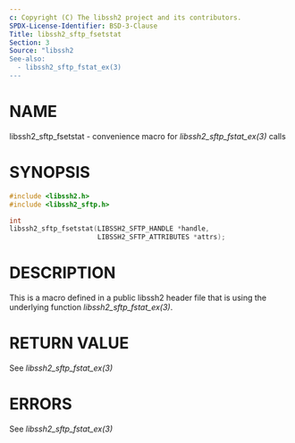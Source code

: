 ```yaml
---
c: Copyright (C) The libssh2 project and its contributors.
SPDX-License-Identifier: BSD-3-Clause
Title: libssh2_sftp_fsetstat
Section: 3
Source: "libssh2
See-also:
  - libssh2_sftp_fstat_ex(3)
---
```


# NAME

libssh2_sftp_fsetstat - convenience macro for *libssh2_sftp_fstat_ex(3)* calls

# SYNOPSIS

~~~c
#include <libssh2.h>
#include <libssh2_sftp.h>

int
libssh2_sftp_fsetstat(LIBSSH2_SFTP_HANDLE *handle,
                      LIBSSH2_SFTP_ATTRIBUTES *attrs);
~~~

# DESCRIPTION

This is a macro defined in a public libssh2 header file that is using the
underlying function *libssh2_sftp_fstat_ex(3)*.

# RETURN VALUE

See *libssh2_sftp_fstat_ex(3)*

# ERRORS

See *libssh2_sftp_fstat_ex(3)*
